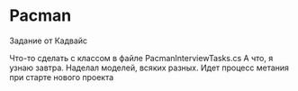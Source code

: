# Pacman
Задание от Кадвайс

Что-то сделать с классом в файле PacmanInterviewTasks.cs 
А что, я узнаю завтра.
Наделал моделей, всяких разных. Идет процесс метания при старте нового проекта
